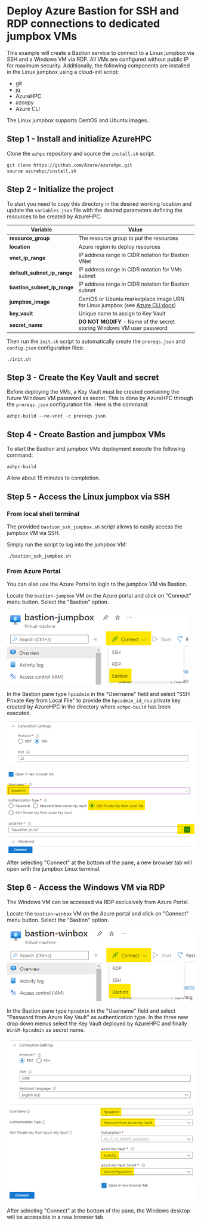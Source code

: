# Deploy Azure Bastion for SSH and RDP connections to dedicated jumpbox VMs

This example will create a Bastion service to connect to a Linux jumpbox via SSH and a Windows VM via RDP. All VMs are configured without public IP for maximum security.
Additionally, the following components are installed in the Linux jumpbox using a cloud-init script:
* git
* jq
* AzureHPC
* azcopy
* Azure CLI

The Linux jumpbox supports CentOS and Ubuntu images.

## Step 1 - Install and initialize AzureHPC

Clone the `azhpc` repository and source the `install.sh` script.

```
git clone https://github.com/Azure/azurehpc.git
source azurehpc/install.sh
```

## Step 2 - Initialize the project

To start you need to copy this directory in the desired working location and update the `variables.json` file with the desired parameters defining the resources to be created by AzureHPC.

| Variable                     | Value                                                                   |
|------------------------------|-------------------------------------------------------------------------|
| **resource_group**           | The resource group to put the resources                                 |
| **location**                 | Azure region to deploy resources                                        |
| **vnet_ip_range**            | IP address range in CIDR notation for Bastion VNet                      |
| **default_subnet_ip_range**  | IP address range in CIDR notation for VMs subnet                        |
| **bastion_subnet_ip_range**  | IP address range in CIDR notation for Bastion subnet                    |
| **jumpbox_image**            | CentOS or Ubuntu marketplace image URN for Linux jumpbox (see [Azure CLI docs](https://docs.microsoft.com/en-us/azure/virtual-machines/linux/cli-ps-findimage)) |
| **key_vault**                | Unique name to assign to Key Vault                                      |
| **secret_name**              | **DO NOT MODIFY** - Name of the secret storing Windows VM user password |

Then run the `init.sh` script to automatically create the `prereqs.json` and `config.json` configuration files:

```
./init.sh
```

## Step 3 - Create the Key Vault and secret

Before deploying the VMs, a Key Vault must be created containing the future Windows VM password as secret.
This is done by AzureHPC through the `prereqs.json` configuration file. Here is the command:

```
azhpc-build --no-vnet -c prereqs.json
```

## Step 4 - Create Bastion and jumpbox VMs

To start the Bastion and jumpbox VMs deployment execute the following command:

```
azhpc-build
```

Allow about 15 minutes to completion.

## Step 5 - Access the Linux jumpbox via SSH

### From local shell terminal

The provided `bastion_ssh_jumpbox.sh` script allows to easily access the jumpbox VM via SSH.

Simply run the script to log into the jumpbox VM:

```
./bastion_ssh_jumpbox.sh
```

### From Azure Portal

You can also use the Azure Portal to login to the jumpbox VM via Bastion.

Locate the `bastion-jumpbox` VM on the Azure portal and click on "Connect" menu button. Select the "Bastion" option.

![Alt text](/examples/bastion/images/jumpbox_connect.png?raw=true "Jumpbox Connect menu button")

In the Bastion pane type `hpcadmin` in the "Username" field and select "SSH Private Key from Local File" to provide the `hpcadmin_id_rsa` private key created by AzureHPC in the directory where `azhpc-build` has been executed.

![Alt text2](/examples/bastion/images/jumpbox_bastion_ssh.png?raw=true "Azure Bastion Linux SSH")

After selecting "Connect" at the bottom of the pane, a new browser tab will open with the jumpbox Linux terminal.

## Step 6 - Access the Windows VM via RDP

The Windows VM can be accessed via RDP exclusively from Azure Portal.

Locate the `bastion-winbox` VM on the Azure portal and click on "Connect" menu button. Select the "Bastion" option.

![Alt text3](/examples/bastion/images/winbox_connect.png?raw=true "Windows VM Connect menu button")

In the Bastion pane type `hpcadmin` in the "Username" field and select "Password from Azure Key Vault" as authentication type. In the three new drop down menus select the Key Vault deployed by AzureHPC and finally `WinVM-hpcadmin` as secret name.

![Alt text4](/examples/bastion/images/winbox_bastion_rdp.png?raw=true "Azure Bastion Windows RDP")

After selecting "Connect" at the bottom of the pane, the Windows desktop will be accessible in a new browser tab.
